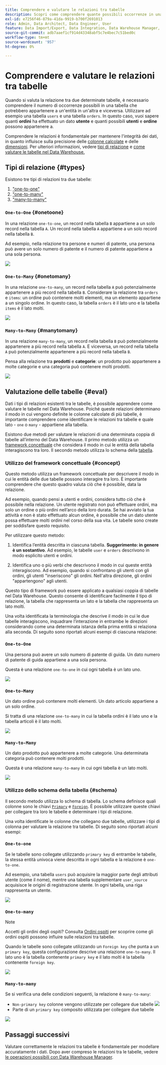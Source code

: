 ```yaml
---
title: Comprendere e valutare le relazioni tra tabelle
description: Scopri come comprendere quante possibili occorrenze in una tabella potrebbero appartenere a un’entità in un’altra.
exl-id: e7256f46-879a-41da-9919-b700f2691013
role: Admin, Data Architect, Data Engineer, User
feature: Data Import/Export, Data Integration, Data Warehouse Manager, Commerce Tables
source-git-commit: adb7aaef1cf914d43348abf5c7e4bec7c51bed0c
workflow-type: tm+mt
source-wordcount: '957'
ht-degree: 0%

---
```


# Comprendere e valutare le relazioni tra tabelle

Quando si valuta la relazione tra due determinate tabelle, è necessario comprendere il numero di occorrenze possibili in una tabella che potrebbero appartenere a un&#39;entità in un&#39;altra e viceversa. Utilizzare ad esempio una tabella `users` e una tabella `orders`. In questo caso, vuoi sapere quanti **ordini** ha effettuato un dato **utente** e quanti possibili **utenti** e **ordine** possono appartenere a.

Comprendere le relazioni è fondamentale per mantenere l&#39;integrità dei dati, in quanto influisce sulla precisione delle [colonne calcolate](../data-warehouse-mgr/creating-calculated-columns.md) e delle [dimensioni](../data-warehouse-mgr/manage-data-dimensions-metrics.md). Per ulteriori informazioni, vedere [tipi di relazione](#types) e [come valutare le tabelle nel Data Warehouse.](#eval)

## Tipi di relazione {#types}

Esistono tre tipi di relazioni tra due tabelle:

1. [&quot;one-to-one&quot;](#onetoone)
1. [&quot;one-to-many&quot;](#onetomany)
1. [&quot;many-to-many&quot;](#manytomany)

### `One-to-One` {#onetoone}

In una relazione `one-to-one`, un record nella tabella `B` appartiene a un solo record nella tabella `A`. Un record nella tabella `A` appartiene a un solo record nella tabella `B`.

Ad esempio, nella relazione tra persone e numeri di patente, una persona può avere un solo numero di patente e il numero di patente appartiene a una sola persona.

![](../../assets/one-to-one.png)

### `One-to-Many` {#onetomany}

In una relazione `one-to-many`, un record nella tabella `A` può potenzialmente appartenere a più record nella tabella `B`. Considerare la relazione tra `orders` e `items`: un ordine può contenere molti elementi, ma un elemento appartiene a un singolo ordine. In questo caso, la tabella `orders` è il lato uno e la tabella `items` è il lato molti.

![](../../assets/one-to-many_001.png)

### `Many-to-Many` {#manytomany}

In una relazione `many-to-many`, un record nella tabella `B` può potenzialmente appartenere a più record nella tabella `A`. E viceversa, un record nella tabella `A` può potenzialmente appartenere a più record nella tabella `B`.

Pensa alla relazione tra **prodotti** e **categorie**: un prodotto può appartenere a molte categorie e una categoria può contenere molti prodotti.

![](../../assets/many-to-many.png)

## Valutazione delle tabelle {#eval}

Dati i tipi di relazioni esistenti tra le tabelle, è possibile apprendere come valutare le tabelle nel Data Warehouse. Poiché queste relazioni determinano il modo in cui vengono definite le colonne calcolate di più tabelle, è importante comprendere come identificare le relazioni tra tabelle e quale lato - `one` o `many` - appartiene alla tabella.

Esistono due metodi per valutare le relazioni di una determinata coppia di tabelle all’interno del Data Warehouse. Il primo metodo utilizza un [framework concettuale](#concept) che considera il modo in cui le entità della tabella interagiscono tra loro. Il secondo metodo utilizza lo schema della [tabella](#schema).

### Utilizzo del framework concettuale {#concept}

Questo metodo utilizza un framework concettuale per descrivere il modo in cui le entità delle due tabelle possono interagire tra loro. È importante comprendere che questo quadro valuta ciò che è possibile, data la relazione.

Ad esempio, quando pensi a utenti e ordini, considera tutto ciò che è possibile nella relazione. Un utente registrato non può effettuare ordini, ma solo un ordine o più ordini nell’arco della loro durata. Se hai avviato la tua attività e non è stato effettuato alcun ordine, è possibile che un dato utente possa effettuare molti ordini nel corso della sua vita. Le tabelle sono create per soddisfare questo requisito.

Per utilizzare questo metodo:

1. Identifica l’entità descritta in ciascuna tabella. **Suggerimento: in genere è un sostantivo**. Ad esempio, le tabelle `user` e `orders` descrivono in modo esplicito utenti e ordini.

1. Identifica uno o più verbi che descrivono il modo in cui queste entità interagiscono. Ad esempio, quando si confrontano gli utenti con gli ordini, gli utenti &quot;inseriscono&quot; gli ordini. Nell&#39;altra direzione, gli ordini &quot;appartengono&quot; agli utenti.

Questo tipo di framework può essere applicato a qualsiasi coppia di tabelle nel Data Warehouse. Questo consente di identificare facilmente il tipo di relazione, la tabella che rappresenta un lato e la tabella che rappresenta un lato molti.

Una volta identificata la terminologia che descrive il modo in cui le due tabelle interagiscono, inquadrare l’interazione in entrambe le direzioni considerando come una determinata istanza della prima entità si relaziona alla seconda. Di seguito sono riportati alcuni esempi di ciascuna relazione:

### `One-to-One`

Una persona può avere un solo numero di patente di guida. Un dato numero di patente di guida appartiene a una sola persona.

Questa è una relazione `one-to-one` in cui ogni tabella è un lato uno.

![](../../assets/one-to-one3.png)

### `One-to-Many`

Un dato ordine può contenere molti elementi. Un dato articolo appartiene a un solo ordine.

Si tratta di una relazione `one-to-many` in cui la tabella ordini è il lato uno e la tabella articoli è il lato molti.

![](../../assets/one-to-many3.png)

### `Many-to-Many`

Un dato prodotto può appartenere a molte categorie. Una determinata categoria può contenere molti prodotti.

Questa è una relazione `many-to-many` in cui ogni tabella è un lato molti.

![](../../assets/many-to-many3.png)

### Utilizzo dello schema della tabella {#schema}

Il secondo metodo utilizza lo schema di tabella. Lo schema definisce quali colonne sono le chiavi [`Primary`](https://en.wikipedia.org/wiki/Unique_key) e [`Foreign`](https://en.wikipedia.org/wiki/Foreign_key). È possibile utilizzare queste chiavi per collegare tra loro le tabelle e determinare i tipi di relazione.

Una volta identificate le colonne che collegano due tabelle, utilizzare i tipi di colonna per valutare la relazione tra tabelle. Di seguito sono riportati alcuni esempi:

### `One-to-one`

Se le tabelle sono collegate utilizzando `primary key` di entrambe le tabelle, la stessa entità univoca viene descritta in ogni tabella e la relazione è `one-to-one`.

Ad esempio, una tabella `users` può acquisire la maggior parte degli attributi utente (come il nome), mentre una tabella supplementare `user_source` acquisisce le origini di registrazione utente. In ogni tabella, una riga rappresenta un utente.

![](../../assets/one-to-one1.png)

### `One-to-many`

>[!NOTE]
>
>Accetti gli ordini degli ospiti? Consulta [Ordini ospiti](../data-warehouse-mgr/guest-orders.md) per scoprire come gli ordini ospiti possono influire sulle relazioni tra tabelle.

Quando le tabelle sono collegate utilizzando un `Foreign key` che punta a un `primary key`, questa configurazione descrive una relazione `one-to-many`. Il lato uno è la tabella contenente `primary key` e il lato molti è la tabella contenente `foreign key`.

![](../../assets/one-to-many1.png)

### `Many-to-many`

Se si verifica una delle condizioni seguenti, la relazione è `many-to-many`:

* `Non-primary key` colonne vengono utilizzate per collegare due tabelle
  ![](../../assets/many-to-many1.png)
* Parte di un `primary key` composito utilizzata per collegare due tabelle

![](../../assets/many-to-mnay2.png)

## Passaggi successivi

Valutare correttamente le relazioni tra tabelle è fondamentale per modellare accuratamente i dati. Dopo aver compreso le relazioni tra le tabelle, vedere [le operazioni possibili con Data Warehouse Manager](../data-warehouse-mgr/tour-dwm.md).
